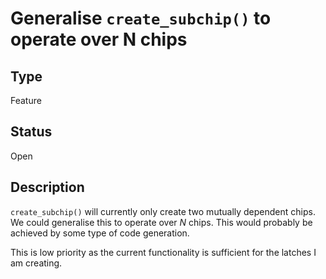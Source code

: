 # Generalise `create_subchip()` to operate over N chips

## Type

Feature

## Status

Open

## Description

`create_subchip()` will currently only create two mutually dependent chips. We
could generalise this to operate over _N_ chips. This would probably be achieved
by some type of code generation.

This is low priority as the current functionality is sufficient for the latches
I am creating.

